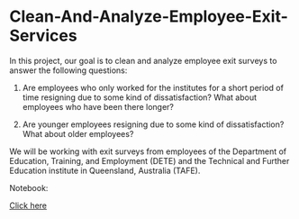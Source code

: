 # Clean-And-Analyze-Employee-Exit-Services

In this project, our goal is to clean and analyze employee exit surveys to answer the following questions:

1. Are employees who only worked for the institutes for a short period of time resigning due to some kind of dissatisfaction? What about employees who have been there longer?

2. Are younger employees resigning due to some kind of dissatisfaction? What about older employees?

We will be working with exit surveys from employees of the Department of Education, Training, and Employment (DETE) and the Technical and Further Education institute in Queensland, Australia (TAFE).

Notebook:

[Click here](Clean-And-Analyze-Employee-Exit-Surveys\s(2).ipynb)
